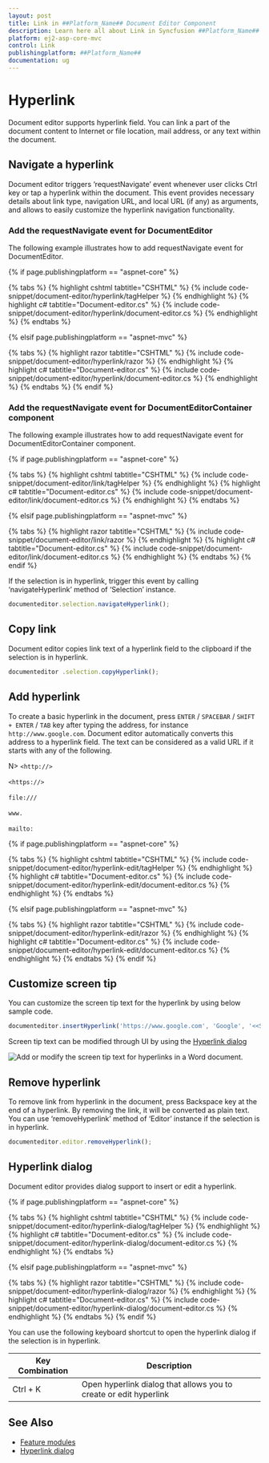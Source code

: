 ```yaml
---
layout: post
title: Link in ##Platform_Name## Document Editor Component
description: Learn here all about Link in Syncfusion ##Platform_Name## Document Editor component of Syncfusion Essential JS 2 and more.
platform: ej2-asp-core-mvc
control: Link
publishingplatform: ##Platform_Name##
documentation: ug
---
```



# Hyperlink

Document editor supports hyperlink field. You can link a part of the document content to Internet or file location, mail address, or any text within the document.

## Navigate a hyperlink

Document editor triggers ‘requestNavigate’ event whenever user clicks Ctrl key or tap a hyperlink within the document. This event provides necessary details about link type, navigation URL, and local URL (if any) as arguments, and allows to easily customize the hyperlink navigation functionality.

### Add the requestNavigate event for DocumentEditor

The following example illustrates how to add requestNavigate event for DocumentEditor.

{% if page.publishingplatform == "aspnet-core" %}

{% tabs %}
{% highlight cshtml tabtitle="CSHTML" %}
{% include code-snippet/document-editor/hyperlink/tagHelper %}
{% endhighlight %}
{% highlight c# tabtitle="Document-editor.cs" %}
{% include code-snippet/document-editor/hyperlink/document-editor.cs %}
{% endhighlight %}
{% endtabs %}

{% elsif page.publishingplatform == "aspnet-mvc" %}

{% tabs %}
{% highlight razor tabtitle="CSHTML" %}
{% include code-snippet/document-editor/hyperlink/razor %}
{% endhighlight %}
{% highlight c# tabtitle="Document-editor.cs" %}
{% include code-snippet/document-editor/hyperlink/document-editor.cs %}
{% endhighlight %}
{% endtabs %}
{% endif %}


### Add the requestNavigate event for DocumentEditorContainer component

The following example illustrates how to add requestNavigate event for DocumentEditorContainer component.

{% if page.publishingplatform == "aspnet-core" %}

{% tabs %}
{% highlight cshtml tabtitle="CSHTML" %}
{% include code-snippet/document-editor/link/tagHelper %}
{% endhighlight %}
{% highlight c# tabtitle="Document-editor.cs" %}
{% include code-snippet/document-editor/link/document-editor.cs %}
{% endhighlight %}
{% endtabs %}

{% elsif page.publishingplatform == "aspnet-mvc" %}

{% tabs %}
{% highlight razor tabtitle="CSHTML" %}
{% include code-snippet/document-editor/link/razor %}
{% endhighlight %}
{% highlight c# tabtitle="Document-editor.cs" %}
{% include code-snippet/document-editor/link/document-editor.cs %}
{% endhighlight %}
{% endtabs %}
{% endif %}

If the selection is in hyperlink, trigger this event by calling ‘navigateHyperlink’ method of ‘Selection’ instance.

```typescript
documenteditor.selection.navigateHyperlink();
```

## Copy link

Document editor copies link text of a hyperlink field to the clipboard if the selection is in hyperlink.

```typescript
documenteditor .selection.copyHyperlink();
```

## Add hyperlink

To create a basic hyperlink in the document, press `ENTER` / `SPACEBAR` / `SHIFT + ENTER` / `TAB` key after typing the address, for instance `http://www.google.com`. Document editor automatically converts this address to a hyperlink field. The text can be considered as a valid URL if it starts with any of the following.

N> `<http://>`<br>
<br/> `<https://>`<br>
<br/> `file:///`<br>
<br/> `www.`<br>
<br/> `mailto:`<br>

{% if page.publishingplatform == "aspnet-core" %}

{% tabs %}
{% highlight cshtml tabtitle="CSHTML" %}
{% include code-snippet/document-editor/hyperlink-edit/tagHelper %}
{% endhighlight %}
{% highlight c# tabtitle="Document-editor.cs" %}
{% include code-snippet/document-editor/hyperlink-edit/document-editor.cs %}
{% endhighlight %}
{% endtabs %}

{% elsif page.publishingplatform == "aspnet-mvc" %}

{% tabs %}
{% highlight razor tabtitle="CSHTML" %}
{% include code-snippet/document-editor/hyperlink-edit/razor %}
{% endhighlight %}
{% highlight c# tabtitle="Document-editor.cs" %}
{% include code-snippet/document-editor/hyperlink-edit/document-editor.cs %}
{% endhighlight %}
{% endtabs %}
{% endif %}

## Customize screen tip

You can customize the screen tip text for the hyperlink by using below sample code.

```typescript
documenteditor.insertHyperlink('https://www.google.com', 'Google', '<<Screen tip text>>');
```

Screen tip text can be modified through UI by using the [Hyperlink dialog](../document-editor/dialog#hyperlink-dialog/)

![Add or modify the screen tip text for hyperlinks in a Word document.](images/screentip.png)

## Remove hyperlink

To remove link from hyperlink in the document, press Backspace key at the end of a hyperlink. By removing the link, it will be converted as plain text. You can use ‘removeHyperlink’ method of ‘Editor’ instance if the selection is in hyperlink.

```typescript
documenteditor.editor.removeHyperlink();
```

## Hyperlink dialog

Document editor provides dialog support to insert or edit a hyperlink.

{% if page.publishingplatform == "aspnet-core" %}

{% tabs %}
{% highlight cshtml tabtitle="CSHTML" %}
{% include code-snippet/document-editor/hyperlink-dialog/tagHelper %}
{% endhighlight %}
{% highlight c# tabtitle="Document-editor.cs" %}
{% include code-snippet/document-editor/hyperlink-dialog/document-editor.cs %}
{% endhighlight %}
{% endtabs %}

{% elsif page.publishingplatform == "aspnet-mvc" %}

{% tabs %}
{% highlight razor tabtitle="CSHTML" %}
{% include code-snippet/document-editor/hyperlink-dialog/razor %}
{% endhighlight %}
{% highlight c# tabtitle="Document-editor.cs" %}
{% include code-snippet/document-editor/hyperlink-dialog/document-editor.cs %}
{% endhighlight %}
{% endtabs %}
{% endif %}



You can use the following keyboard shortcut to open the hyperlink dialog if the selection is in hyperlink.

| Key Combination | Description |
|-----------------|-------------|
|Ctrl + K | Open hyperlink dialog that allows you to create or edit hyperlink|

## See Also

* [Feature modules](../document-editor/feature-module/)
* [Hyperlink dialog](../document-editor/dialog/#hyperlink-dialog)
